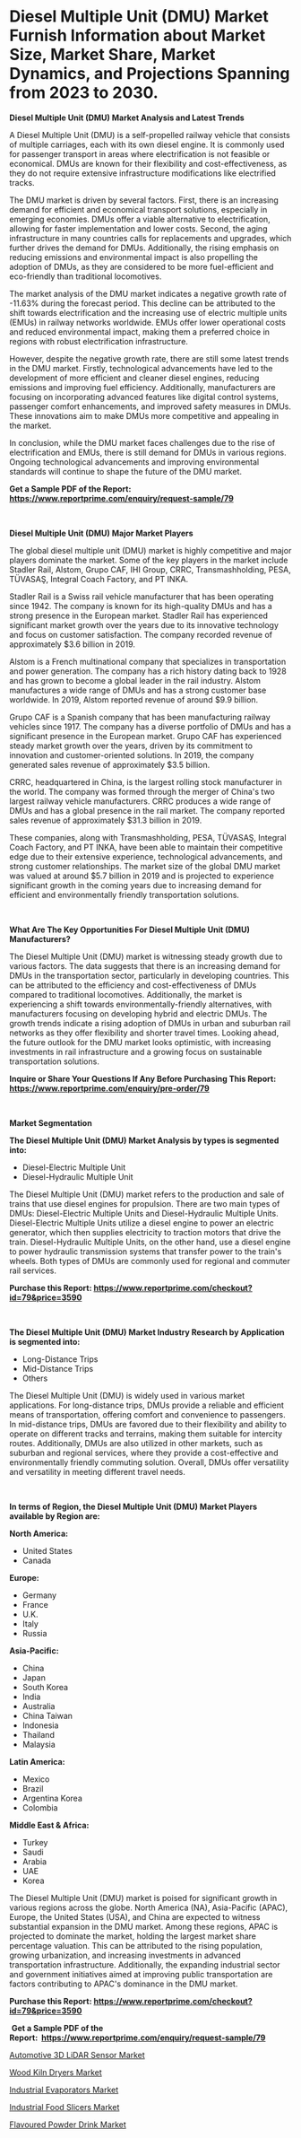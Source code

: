<p><h1>Diesel Multiple Unit (DMU) Market Furnish Information about Market Size, Market Share, Market Dynamics, and Projections Spanning from 2023 to 2030.</h1></p><p><strong>Diesel Multiple Unit (DMU) Market Analysis and Latest Trends</strong></p>
<p><p>A Diesel Multiple Unit (DMU) is a self-propelled railway vehicle that consists of multiple carriages, each with its own diesel engine. It is commonly used for passenger transport in areas where electrification is not feasible or economical. DMUs are known for their flexibility and cost-effectiveness, as they do not require extensive infrastructure modifications like electrified tracks.</p><p>The DMU market is driven by several factors. First, there is an increasing demand for efficient and economical transport solutions, especially in emerging economies. DMUs offer a viable alternative to electrification, allowing for faster implementation and lower costs. Second, the aging infrastructure in many countries calls for replacements and upgrades, which further drives the demand for DMUs. Additionally, the rising emphasis on reducing emissions and environmental impact is also propelling the adoption of DMUs, as they are considered to be more fuel-efficient and eco-friendly than traditional locomotives.</p><p>The market analysis of the DMU market indicates a negative growth rate of -11.63% during the forecast period. This decline can be attributed to the shift towards electrification and the increasing use of electric multiple units (EMUs) in railway networks worldwide. EMUs offer lower operational costs and reduced environmental impact, making them a preferred choice in regions with robust electrification infrastructure.</p><p>However, despite the negative growth rate, there are still some latest trends in the DMU market. Firstly, technological advancements have led to the development of more efficient and cleaner diesel engines, reducing emissions and improving fuel efficiency. Additionally, manufacturers are focusing on incorporating advanced features like digital control systems, passenger comfort enhancements, and improved safety measures in DMUs. These innovations aim to make DMUs more competitive and appealing in the market.</p><p>In conclusion, while the DMU market faces challenges due to the rise of electrification and EMUs, there is still demand for DMUs in various regions. Ongoing technological advancements and improving environmental standards will continue to shape the future of the DMU market.</p></p>
<p><strong>Get a Sample PDF of the Report:&nbsp; <a href="https://www.reportprime.com/enquiry/request-sample/79">https://www.reportprime.com/enquiry/request-sample/79</a></strong></p>
<p>&nbsp;</p>
<p><strong>Diesel Multiple Unit (DMU) Major Market Players</strong></p>
<p><p>The global diesel multiple unit (DMU) market is highly competitive and major players dominate the market. Some of the key players in the market include Stadler Rail, Alstom, Grupo CAF, IHI Group, CRRC, Transmashholding, PESA, TÜVASAŞ, Integral Coach Factory, and PT INKA.</p><p>Stadler Rail is a Swiss rail vehicle manufacturer that has been operating since 1942. The company is known for its high-quality DMUs and has a strong presence in the European market. Stadler Rail has experienced significant market growth over the years due to its innovative technology and focus on customer satisfaction. The company recorded revenue of approximately $3.6 billion in 2019.</p><p>Alstom is a French multinational company that specializes in transportation and power generation. The company has a rich history dating back to 1928 and has grown to become a global leader in the rail industry. Alstom manufactures a wide range of DMUs and has a strong customer base worldwide. In 2019, Alstom reported revenue of around $9.9 billion.</p><p>Grupo CAF is a Spanish company that has been manufacturing railway vehicles since 1917. The company has a diverse portfolio of DMUs and has a significant presence in the European market. Grupo CAF has experienced steady market growth over the years, driven by its commitment to innovation and customer-oriented solutions. In 2019, the company generated sales revenue of approximately $3.5 billion.</p><p>CRRC, headquartered in China, is the largest rolling stock manufacturer in the world. The company was formed through the merger of China's two largest railway vehicle manufacturers. CRRC produces a wide range of DMUs and has a global presence in the rail market. The company reported sales revenue of approximately $31.3 billion in 2019.</p><p>These companies, along with Transmashholding, PESA, TÜVASAŞ, Integral Coach Factory, and PT INKA, have been able to maintain their competitive edge due to their extensive experience, technological advancements, and strong customer relationships. The market size of the global DMU market was valued at around $5.7 billion in 2019 and is projected to experience significant growth in the coming years due to increasing demand for efficient and environmentally friendly transportation solutions.</p></p>
<p>&nbsp;</p>
<p><strong>What Are The Key Opportunities For Diesel Multiple Unit (DMU) Manufacturers?</strong></p>
<p><p>The Diesel Multiple Unit (DMU) market is witnessing steady growth due to various factors. The data suggests that there is an increasing demand for DMUs in the transportation sector, particularly in developing countries. This can be attributed to the efficiency and cost-effectiveness of DMUs compared to traditional locomotives. Additionally, the market is experiencing a shift towards environmentally-friendly alternatives, with manufacturers focusing on developing hybrid and electric DMUs. The growth trends indicate a rising adoption of DMUs in urban and suburban rail networks as they offer flexibility and shorter travel times. Looking ahead, the future outlook for the DMU market looks optimistic, with increasing investments in rail infrastructure and a growing focus on sustainable transportation solutions.</p></p>
<p><strong>Inquire or Share Your Questions If Any Before Purchasing This Report: <a href="https://www.reportprime.com/enquiry/pre-order/79">https://www.reportprime.com/enquiry/pre-order/79</a></strong></p>
<p>&nbsp;</p>
<p><strong>Market Segmentation</strong></p>
<p><strong>The Diesel Multiple Unit (DMU) Market Analysis by types is segmented into:</strong></p>
<p><ul><li>Diesel-Electric Multiple Unit</li><li>Diesel-Hydraulic Multiple Unit</li></ul></p>
<p><p>The Diesel Multiple Unit (DMU) market refers to the production and sale of trains that use diesel engines for propulsion. There are two main types of DMUs: Diesel-Electric Multiple Units and Diesel-Hydraulic Multiple Units. Diesel-Electric Multiple Units utilize a diesel engine to power an electric generator, which then supplies electricity to traction motors that drive the train. Diesel-Hydraulic Multiple Units, on the other hand, use a diesel engine to power hydraulic transmission systems that transfer power to the train's wheels. Both types of DMUs are commonly used for regional and commuter rail services.</p></p>
<p><strong>Purchase this Report:&nbsp;<a href="https://www.reportprime.com/checkout?id=79&price=3590">https://www.reportprime.com/checkout?id=79&price=3590</a></strong></p>
<p>&nbsp;</p>
<p><strong>The Diesel Multiple Unit (DMU) Market Industry Research by Application is segmented into:</strong></p>
<p><ul><li>Long-Distance Trips</li><li>Mid-Distance Trips</li><li>Others</li></ul></p>
<p><p>The Diesel Multiple Unit (DMU) is widely used in various market applications. For long-distance trips, DMUs provide a reliable and efficient means of transportation, offering comfort and convenience to passengers. In mid-distance trips, DMUs are favored due to their flexibility and ability to operate on different tracks and terrains, making them suitable for intercity routes. Additionally, DMUs are also utilized in other markets, such as suburban and regional services, where they provide a cost-effective and environmentally friendly commuting solution. Overall, DMUs offer versatility and versatility in meeting different travel needs.</p></p>
<p>&nbsp;</p>
<p><strong>In terms of Region, the Diesel Multiple Unit (DMU) Market Players available by Region are:</strong></p>
<p>
    <p> <strong> North America: </strong>
        <ul>
            <li>United States</li>
            <li>Canada</li>
        </ul>
        </p> 
    <p> <strong> Europe: </strong>
        <ul>
            <li>Germany</li>
            <li>France</li>
            <li>U.K.</li>
            <li>Italy</li>
            <li>Russia</li>
        </ul>
        </p> 
    <p> <strong> Asia-Pacific: </strong>
        <ul>
            <li>China</li>
            <li>Japan</li>
            <li>South Korea</li>
            <li>India</li>
            <li>Australia</li>
            <li>China Taiwan</li>
            <li>Indonesia</li>
            <li>Thailand</li>
            <li>Malaysia</li>
        </ul>
        </p> 
    <p> <strong> Latin America: </strong>
        <ul>
            <li>Mexico</li>
            <li>Brazil</li>
            <li>Argentina Korea</li>
            <li>Colombia</li>
        </ul>
        </p> 
    <p> <strong> Middle East & Africa: </strong>
        <ul>
            <li>Turkey</li>
            <li>Saudi</li>
            <li>Arabia</li>
            <li>UAE</li>
            <li>Korea</li>
        </ul>
    </p>
    </p>
<p><p>The Diesel Multiple Unit (DMU) market is poised for significant growth in various regions across the globe. North America (NA), Asia-Pacific (APAC), Europe, the United States (USA), and China are expected to witness substantial expansion in the DMU market. Among these regions, APAC is projected to dominate the market, holding the largest market share percentage valuation. This can be attributed to the rising population, growing urbanization, and increasing investments in advanced transportation infrastructure. Additionally, the expanding industrial sector and government initiatives aimed at improving public transportation are factors contributing to APAC's dominance in the DMU market.</p></p>
<p><strong>Purchase this Report: <a href="https://www.reportprime.com/checkout?id=79&price=3590">https://www.reportprime.com/checkout?id=79&price=3590</a></strong></p>
<p>&nbsp;<strong>Get a Sample PDF of the Report:&nbsp;&nbsp;<a href="https://www.reportprime.com/enquiry/request-sample/79">https://www.reportprime.com/enquiry/request-sample/79</a></strong></p>
<p><strong></strong></p>
<p><p><a href="https://github.com/ruslanpoljakovrd177/Market-Research-Report-List-1/blob/main/automotive-3d-lidar-sensor-market.md">Automotive 3D LiDAR Sensor Market</a></p><p><a href="https://medium.com/@chazmonahan2023/analyzing-wood-kiln-dryers-market-global-industry-perspective-and-forecast-2023-to-2030-9d06841614cf">Wood Kiln Dryers Market</a></p><p><a href="https://www.linkedin.com/pulse/decoding-industrial-evaporators-market-deep-dive-latest-trends-luoqe/">Industrial Evaporators Market</a></p><p><a href="https://www.linkedin.com/pulse/decoding-industrial-food-slicers-market-deep-dive-latest-trends-xzb1e/">Industrial Food Slicers Market</a></p><p><a href="https://medium.com/@robinsinghrp23/flavoured-powder-drink-market-comprehensive-assessment-by-type-application-and-geography-cba4f5b8a396">Flavoured Powder Drink Market</a></p></p>